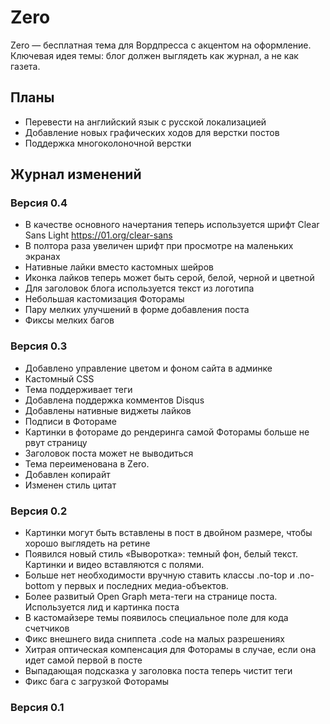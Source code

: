 # Zero

Zero — бесплатная тема для Вордпресса с акцентом на оформление. Ключевая идея темы: блог должен выглядеть как журнал, а не как газета.

## Планы

* Перевести на английский язык с русской локализацией
* Добавление новых графических ходов для верстки постов
* Поддержка многоколоночной верстки

## Журнал изменений

### Версия 0.4

* В качестве основного начертания теперь используется шрифт Clear Sans Light https://01.org/clear-sans
* В полтора раза увеличен шрифт при просмотре на маленьких экранах
* Нативные лайки вместо кастомных шейров
* Иконка лайков теперь может быть серой, белой, черной и цветной
* Для заголовок блога используется текст из логотипа
* Небольшая кастомизация Фоторамы
* Пару мелких улучшений в форме добавления поста
* Фиксы мелких багов

### Версия 0.3

* Добавлено управление цветом и фоном сайта в админке
* Кастомный CSS
* Тема поддерживает теги
* Добавлена поддержка комментов Disqus
* Добавлены нативные виджеты лайков
* Подписи в Фотораме
* Картинки в фотораме до рендеринга самой Фоторамы больше не рвут страницу
* Заголовок поста может не выводиться
* Тема переименована в Zero.
* Добавлен копирайт
* Изменен стиль цитат

### Версия 0.2

* Картинки могут быть вставлены в пост в двойном размере, чтобы хорошо выглядеть на ретине
* Появился новый стиль «Выворотка»: темный фон, белый текст. Картинки и видео вставляются с полями.
* Больше нет необходимости вручную ставить классы .no-top и .no-bottom у первых и последних медиа-объектов.
* Более развитый Open Graph мета-теги на странице поста. Используется лид и картинка поста
* В кастомайзере темы появилось специальное поле для кода счетчиков
* Фикс внешнего вида сниппета .code на малых разрешениях
* Хитрая оптическая компенсация для Фоторамы в случае, если она идет самой первой в посте
* Выпадающая подсказка у заголовка поста теперь чистит теги
* Фикс бага с загрузкой Фоторамы

### Версия 0.1